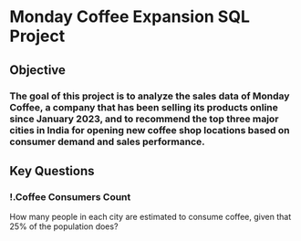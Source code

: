 # Monday Coffee Expansion SQL Project


## Objective
### The goal of this project is to analyze the sales data of Monday Coffee, a company that has been selling its products online since January 2023, and to recommend the top three major cities in India for opening new coffee shop locations based on consumer demand and sales performance.

## Key Questions 
### !.Coffee Consumers Count
How many people in each city are estimated to consume coffee, given that 25% of the population does?
